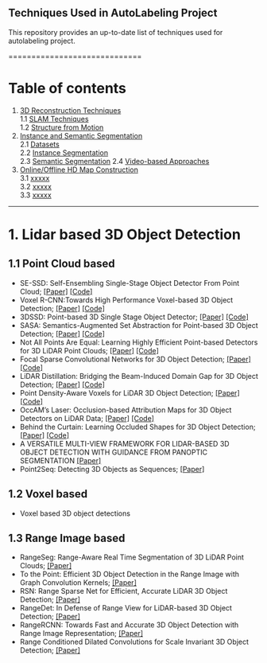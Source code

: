 
## Techniques Used in AutoLabeling Project

This repository provides an up-to-date list of techniques used for autolabeling project. 
 
=============================
# Table of contents
1. [3D Reconstruction Techniques](#1)  
    1.1 [SLAM Techniques](#1.1)  
    1.2 [Structure from Motion](#1.2)    
2. [Instance and Semantic Segmentation](#2)  
	2.1 [Datasets](#2.1)  
	2.2 [Instance Segmentation](#2.2)  
	2.3 [Semantic Segmentation](#2.3) 
	2.4 [Video-based Approaches](#2.4)  
3. [Online/Offline HD Map Construction](#3)  
	3.1 [xxxxx](#3.1)  
	3.2 [xxxxx](#3.2)  
	3.3 [xxxxx](#3.3)  





----------------------------------
# 1. Lidar based 3D Object Detection <a name="1"></a>  
## 1.1 Point Cloud based<a name="1.1"></a>
  - SE-SSD: Self-Ensembling Single-Stage Object Detector From Point Cloud; [[Paper]](https://arxiv.org/pdf/2104.09804.pdf) [[Code]](https://github.com/Vegeta2020/SE-SSD) 
  - Voxel R-CNN:Towards High Performance Voxel-based 3D Object Detection; [[Paper]](https://arxiv.org/pdf/2012.15712.pdf) [[Code]](https://github.com/djiajunustc/Voxel-R-CNN)
  - 3DSSD: Point-based 3D Single Stage Object Detector; [[Paper]](https://arxiv.org/pdf/2002.10187.pdf) [[Code]](https://github.com/dvlab-research/3DSSD)
  - SASA: Semantics-Augmented Set Abstraction for Point-based 3D Object Detection; [[Paper]](https://arxiv.org/pdf/2201.01976.pdf) [[Code]]( https://github.com/blakechen97/SASA)
  -  Not All Points Are Equal: Learning Highly Efficient Point-based Detectors for 3D LiDAR Point Clouds; [[Paper]](https://arxiv.org/pdf/2203.11139.pdf) [[Code]](https://github.com/yifanzhang713/IA-SSD)
  - Focal Sparse Convolutional Networks for 3D Object Detection; [[Paper]](https://arxiv.org/pdf/2204.12463) [[Code]](https://github.com/dvlab-research/FocalsConv)
  - LiDAR Distillation: Bridging the Beam-Induced Domain Gap for 3D Object Detection; [[Paper]](https://arxiv.org/pdf/2203.14956.pdf) [[Code]](https://github.com/weiyithu/LiDAR-Distillation)
  - Point Density-Aware Voxels for LiDAR 3D Object Detection; [[Paper]](https://arxiv.org/pdf/2203.05662.pdf) [[Code]](https://github.com/TRAILab/PDV)
  - OccAM’s Laser: Occlusion-based Attribution Maps for 3D Object Detectors on LiDAR Data; [[Paper]](https://arxiv.org/pdf/2203.05662.pdf) [[Code]](https://github.com/dschinagl/occam)
  - Behind the Curtain: Learning Occluded Shapes for 3D Object Detection; [[Paper]](https://arxiv.org/pdf/2112.02205.pdf) [[Code]](https://github.com/Xharlie/BtcDet) 
  - A VERSATILE MULTI-VIEW FRAMEWORK FOR LIDAR-BASED 3D OBJECT DETECTION WITH GUIDANCE FROM PANOPTIC SEGMENTATION [[Paper]](https://arxiv.org/pdf/2203.02133.pdf) 
  - Point2Seq: Detecting 3D Objects as Sequences; [[Paper]](https://arxiv.org/pdf/2203.13394.pdf) 
 


## 1.2 Voxel based<a name="1.2"></a>  
  - Voxel based 3D object detections  

## 1.3 Range Image based<a name="1.3"></a>  
  - RangeSeg: Range-Aware Real Time Segmentation of 3D LiDAR Point Clouds; [[Paper]](https://arxiv.org/pdf/2205.01570.pdf)  
  - To the Point: Efficient 3D Object Detection in the Range Image with Graph Convolution Kernels; [[Paper]](https://arxiv.org/pdf/2106.13381.pdf) 
  - RSN: Range Sparse Net for Efficient, Accurate LiDAR 3D Object Detection; [[Paper]](https://arxiv.org/pdf/2106.13365.pdf) 
  - RangeDet: In Defense of Range View for LiDAR-based 3D Object Detection; [[Paper]](https://arxiv.org/pdf/2106.13365.pdf) 
  - RangeRCNN: Towards Fast and Accurate 3D Object Detection with Range Image Representation; [[Paper]](https://arxiv.org/pdf/2009.00206.pdf) 
  - Range Conditioned Dilated Convolutions for Scale Invariant 3D Object Detection; [[Paper]](https://arxiv.org/pdf/2204.06577.pdf) 
